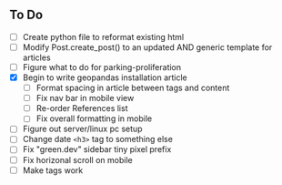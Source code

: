 


## To Do
- [ ] Create python file to reformat existing html
- [ ] Modify Post.create_post() to an updated AND generic template for articles
- [ ] Figure what to do for parking-proliferation
- [X] Begin to write geopandas installation article
  - [ ] Format spacing in article between tags and content
  - [ ] Fix nav bar in mobile view
  - [ ] Re-order References list
  - [ ] Fix overall formatting in mobile
- [ ] Figure out server/linux pc setup
- [ ] Change date `<h3>` tag to something else
- [ ] Fix "green.dev" sidebar tiny pixel prefix
- [ ] Fix horizonal scroll on mobile
- [ ] Make tags work